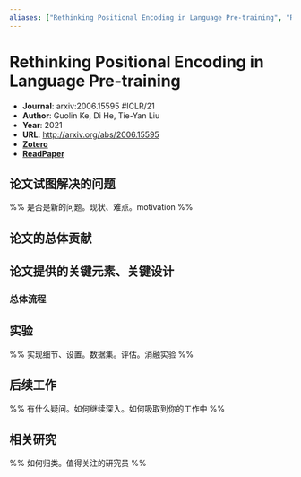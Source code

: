 ```yaml
---
aliases: ["Rethinking Positional Encoding in Language Pre-training", "Rethinking Positional Encoding in Language Pre-training, 2021", "TUPE"]
---
```

# Rethinking Positional Encoding in Language Pre-training

- **Journal**: arxiv:2006.15595 #ICLR/21
- **Author**: Guolin Ke, Di He, Tie-Yan Liu
- **Year**: 2021
- **URL**: http://arxiv.org/abs/2006.15595
- [**Zotero**](zotero://select/items/@2021RethinkingPositionalEncodingKe)
- [**ReadPaper**](https://readpaper.com/pdf-annotate/note?pdfId=4546344292888240129&noteId=1795371363412548608)

## 论文试图解决的问题

%% 是否是新的问题。现状、难点。motivation %%

## 论文的总体贡献

## 论文提供的关键元素、关键设计

### 总体流程

## 实验

%% 实现细节、设置。数据集。评估。消融实验 %%

## 后续工作

%% 有什么疑问。如何继续深入。如何吸取到你的工作中 %%

## 相关研究

%% 如何归类。值得关注的研究员 %%
